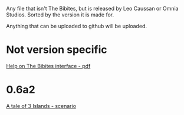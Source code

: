 Any file that isn't The Bibites, but is released by Leo Caussan or Omnia Studios. Sorted by the version it is made for.

Anything that can be uploaded to github will be uploaded.

# Not version specific

[Help on The Bibites interface - pdf](https://drive.google.com/file/d/1-6AyPj3MMdWPcam4Uq-2ofupDO9vKrZP/view)

# 0.6a2

[A tale of 3 Islands - scenario](https://github.com/MeltingDiamond/The-Bibites-Downloads/raw/refs/heads/main/Other%20Files/0.6a2/A%20tale%20of%203%20Islands.zip)
